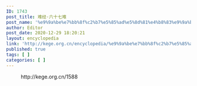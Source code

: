 ```yaml
---
ID: 1743
post_title: 难经·六十七难
post_name: '%e9%9a%be%e7%bb%8f%c2%b7%e5%85%ad%e5%8d%81%e4%b8%83%e9%9a%be'
author: Editor
post_date: 2020-12-29 18:20:21
layout: encyclopedia
link: 'http://kege.org.cn/encyclopedia/%e9%9a%be%e7%bb%8f%c2%b7%e5%85%ad%e5%8d%81%e4%b8%83%e9%9a%be'
published: true
tags: [ ]
categories: [ ]
---
```

<!-- wp:embed {"url":"http://kege.org.cn/1588","type":"wp-embed","providerNameSlug":"kege-org-cn","className":""} -->
<figure class="wp-block-embed is-type-wp-embed is-provider-kege-org-cn wp-block-embed-kege-org-cn"><div class="wp-block-embed__wrapper">
http://kege.org.cn/1588
</div></figure>
<!-- /wp:embed -->